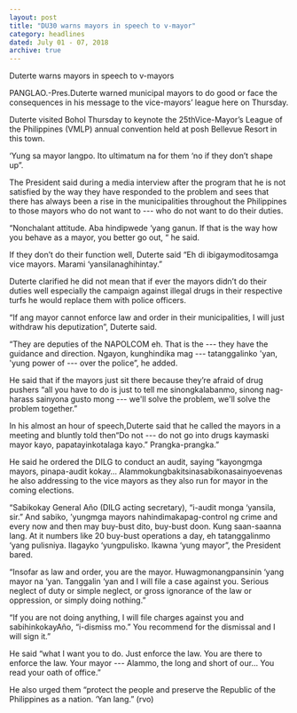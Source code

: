 ```yaml
---
layout: post
title: "DU30 warns mayors in speech to v-mayor"
category: headlines
dated: July 01 - 07, 2018
archive: true
---
```


Duterte warns mayors in speech to v-mayors

PANGLAO.-Pres.Duterte warned municipal mayors to do good or face the consequences in his message to the vice-mayors’ league here on Thursday.

Duterte visited Bohol Thursday to keynote the 25thVice-Mayor’s League of the Philippines (VMLP) annual convention held at posh Bellevue Resort in this town.

‘Yung sa mayor langpo. Ito ultimatum na for them ‘no if they don’t shape up”.

The President said during a media interview after the program that he is not satisfied by the way they have responded to the problem and sees that there has always been a rise in the municipalities throughout the Philippines to those mayors who do not want to --- who do not want to do their duties.

“Nonchalant attitude. Aba hindipwede ‘yang ganun. If that is the way how you behave as a mayor, you better go out, “ he said.

If they don’t do their function well, Duterte said “Eh di ibigaymoditosamga vice mayors. Marami ‘yansilanaghihintay.”

Duterte clarified he did not mean that if ever the mayors didn’t do their duties well especially the campaign against illegal drugs in their respective turfs he would replace them with police officers.

“If ang mayor cannot enforce law and order in their municipalities, I will just withdraw his deputization”, Duterte said.

“They are deputies of the NAPOLCOM eh. That is the --- they have the guidance and direction. Ngayon, kunghindika mag --- tatanggalinko 'yan, 'yung power of --- over the police”, he added.

He said that if the mayors just sit there because they’re afraid of drug pushers “all you have to do is just to tell me sinongkalabanmo, sinong nag-harass sainyona gusto mong --- we'll solve the problem, we'll solve the problem together.”

In his almost an hour of speech,Duterte said that he called the mayors in a meeting and bluntly told then“Do not --- do not go into drugs kaymaski mayor kayo, papatayinkotalaga kayo.” Prangka-prangka.”

He said he ordered the DILG to conduct an audit, saying “kayongmga mayors, pinapa-audit kokay… Alammokungbakitsinasabikonasainyoevenas he also addressing to the vice mayors as they also run for mayor in the coming elections.

“Sabikokay General Año (DILG acting secretary), “i-audit monga ‘yansila, sir.” And sabiko, ’yungmga mayors nahindimakapag-control ng crime and every now and then may buy-bust dito, buy-bust doon. Kung saan-saanna lang. At it numbers like 20 buy-bust operations a day, eh tatanggalinmo ‘yang pulisniya. Ilagayko ‘yungpulisko. Ikawna ‘yung mayor”, the President bared.
 
“Insofar as law and order, you are the mayor. Huwagmonangpansinin ‘yang mayor na ‘yan. Tanggalin ‘yan and I will file a case against you. Serious neglect of duty or simple neglect, or gross ignorance of the law or oppression, or simply doing nothing.”

“If you are not doing anything, I will file charges against you and sabihinkokayAño, “i-dismiss mo.” You recommend for the dismissal and I will sign it.”

He said “what I want you to do. Just enforce the law. You are there to enforce the law. Your mayor --- Alammo, the long and short of our… You read your oath of office.” 

He also urged them “protect the people and preserve the Republic of the Philippines as a nation. ‘Yan lang.” (rvo)